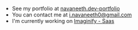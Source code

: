
* See my portfolio at [navaneeth.dev-portfolio](http://navaneeth-dev.vercel.app/)
* You can contact me at [i.navaneeth0@gmail.com](mailto:i.navaneeth0@gmail.com)
* I'm currently working on [Imaginify - Saas](https://imaginify-nine-wheat.vercel.app/)
 
